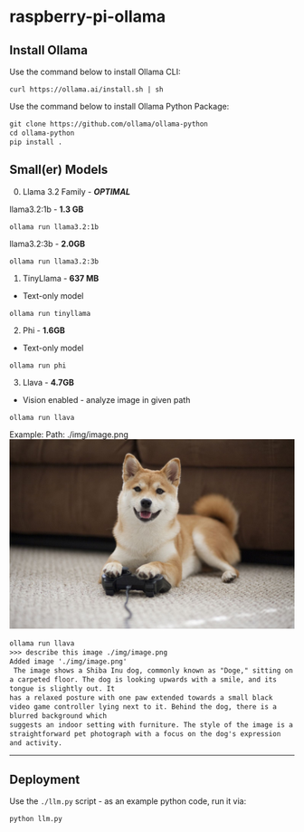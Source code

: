 # raspberry-pi-ollama

## Install Ollama
Use the command below to install Ollama CLI:
```{bash}
curl https://ollama.ai/install.sh | sh
```
Use the command below to install Ollama Python Package:
```{bash}
git clone https://github.com/ollama/ollama-python
cd ollama-python
pip install .
```

## Small(er) Models
0. Llama 3.2 Family - ***OPTIMAL***

llama3.2:1b - **1.3 GB**
```{bash}
ollama run llama3.2:1b
```
llama3.2:3b - **2.0GB**
```{bash}
ollama run llama3.2:3b
```

1. TinyLlama - **637 MB**
* Text-only model
```{bash}
ollama run tinyllama
```

2. Phi - **1.6GB**
* Text-only model
```{bash}
ollama run phi
```

3. Llava - **4.7GB**
* Vision enabled - analyze image in given path
```{bash}
ollama run llava
```
Example:
Path: ./img/image.png
![alt text](img/image.png)
```{bash}
ollama run llava
>>> describe this image ./img/image.png
Added image './img/image.png'
 The image shows a Shiba Inu dog, commonly known as "Doge," sitting on a carpeted floor. The dog is looking upwards with a smile, and its tongue is slightly out. It 
has a relaxed posture with one paw extended towards a small black video game controller lying next to it. Behind the dog, there is a blurred background which 
suggests an indoor setting with furniture. The style of the image is a straightforward pet photograph with a focus on the dog's expression and activity. 
```

---

## Deployment
Use the `./llm.py` script - as an example python code, run it via:
```{bash}
python llm.py
```